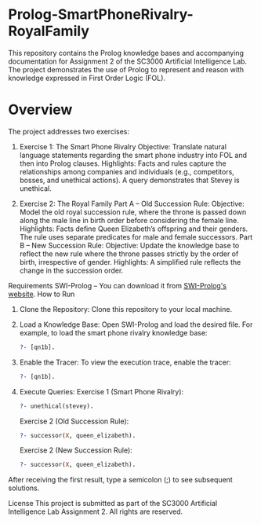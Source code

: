 # Prolog-SmartPhoneRivalry-RoyalFamily

This repository contains the Prolog knowledge bases and accompanying documentation for Assignment 2 of the SC3000 Artificial Intelligence Lab. The project demonstrates the use of Prolog to represent and reason with knowledge expressed in First Order Logic (FOL).

# Overview
The project addresses two exercises:
1. Exercise 1: The Smart Phone Rivalry
   Objective: Translate natural language statements regarding the smart phone industry into FOL and then into Prolog
   clauses.
   Highlights:
     Facts and rules capture the relationships among companies and individuals (e.g., competitors, bosses, and unethical
     actions).
     A query demonstrates that Stevey is unethical.

2. Exercise 2: The Royal Family
   Part A – Old Succession Rule:
     Objective: Model the old royal succession rule, where the throne is passed down along the male line in birth order before
     considering the female line.
     Highlights:
       Facts define Queen Elizabeth’s offspring and their genders.
       The rule uses separate predicates for male and female successors.
   Part B – New Succession Rule:
     Objective: Update the knowledge base to reflect the new rule where the throne passes strictly by the order of birth,
     irrespective of gender.
     Highlights:
       A simplified rule reflects the change in the succession order.

Requirements
SWI-Prolog – You can download it from [SWI-Prolog's website](https://www.swi-prolog.org/Download.html). 
How to Run
1. Clone the Repository:
   Clone this repository to your local machine.
2. Load a Knowledge Base:
   Open SWI-Prolog and load the desired file. For example, to load the smart phone rivalry knowledge base:
   ```prolog
   ?- [qn1b].
   ```
3. Enable the Tracer:
   To view the execution trace, enable the tracer:
   ```prolog
   ?- [qn1b].
   ```
   
4. Execute Queries:
   Exercise 1 (Smart Phone Rivalry):
   ```prolog
   ?- unethical(stevey).
   ```
   
   Exercise 2 (Old Succession Rule):
   ```prolog
   ?- successor(X, queen_elizabeth).
   ```
   
   Exercise 2 (New Succession Rule):
   ```prolog
   ?- successor(X, queen_elizabeth).
   ```
After receiving the first result, type a semicolon (;) to see subsequent solutions.



License
This project is submitted as part of the SC3000 Artificial Intelligence Lab Assignment 2. All rights are reserved.


   
